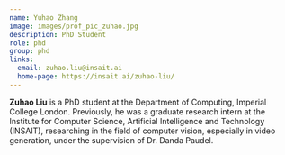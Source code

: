 ```yaml
---
name: Yuhao Zhang
image: images/prof_pic_zuhao.jpg
description: PhD Student
role: phd
group: phd
links:
  email: zuhao.liu@insait.ai
  home-page: https://insait.ai/zuhao-liu/
---
```


<strong>Zuhao Liu</strong> is a PhD student at the Department of Computing, Imperial College London. Previously, he was a graduate research intern at the Institute for Computer Science, Artificial Intelligence and Technology (INSAIT), researching in the field of computer vision, especially in video generation, under the supervision of Dr. Danda Paudel.